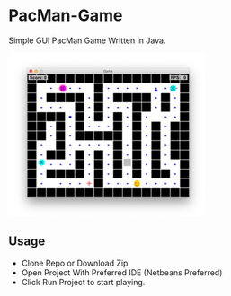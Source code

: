 # PacMan-Game
Simple GUI PacMan Game Written in Java.

<img src="resources/Screen.png" width="350">

## Usage
- Clone Repo or Download Zip
- Open Project With Preferred IDE (Netbeans Preferred)
- Click Run Project to start playing.
